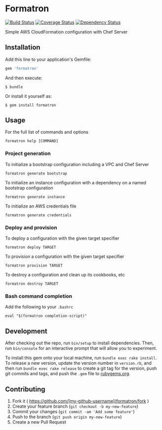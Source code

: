 # Formatron

[![Build Status](https://travis-ci.org/formatron/formatron.svg?branch=master)](https://travis-ci.org/formatron/formatron?branch=master)
[![Coverage Status](https://coveralls.io/repos/pghalliday/formatron/badge.svg?branch=master&service=github)](https://coveralls.io/github/pghalliday/formatron?branch=master)
[![Dependency Status](https://gemnasium.com/pghalliday/formatron.svg)](https://gemnasium.com/pghalliday/formatron)

Simple AWS CloudFormation configuration with Chef Server

## Installation

Add this line to your application's Gemfile:

```ruby
gem 'formatron'
```

And then execute:

    $ bundle

Or install it yourself as:

    $ gem install formatron

## Usage

For the full list of commands and options

```
formatron help [COMMAND]
```

### Project generation

To initialize a bootstrap configuration including a VPC and Chef Server

```
formatron generate bootstrap
```

To initialize an instance configuration with a dependency on a named bootstrap configuration

```
formatron generate instance
```

To initialize an AWS credentials file

```
formatron generate credentials
```

### Deploy and provision

To deploy a configuration with the given target specifier

```
formatron deploy TARGET
```

To provision a configuration with the given target specifier

```
formatron provision TARGET
```

To destroy a configuration and clean up its cookbooks, etc

```
formatron destroy TARGET
```

### Bash command completion

Add the following to your `.bashrc`

```
eval "$(formatron completion-script)"
```

## Development

After checking out the repo, run `bin/setup` to install dependencies. Then, run `bin/console` for an interactive prompt that will allow you to experiment.

To install this gem onto your local machine, run `bundle exec rake install`. To release a new version, update the version number in `version.rb`, and then run `bundle exec rake release` to create a git tag for the version, push git commits and tags, and push the `.gem` file to [rubygems.org](https://rubygems.org).

## Contributing

1. Fork it ( https://github.com/[my-github-username]/formatron/fork )
2. Create your feature branch (`git checkout -b my-new-feature`)
3. Commit your changes (`git commit -am 'Add some feature'`)
4. Push to the branch (`git push origin my-new-feature`)
5. Create a new Pull Request
